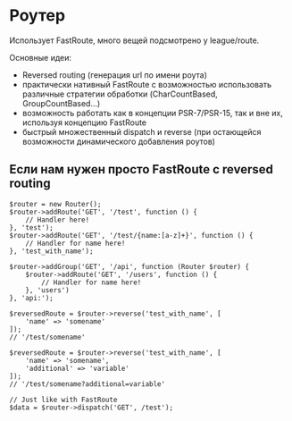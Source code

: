 # Роутер

Использует FastRoute, много вещей подсмотрено у league/route.

Основные идеи:
- Reversed routing (генерация url по имени роута)
- практически нативный FastRoute с возможностью использовать различные стратегии обработки (CharCountBased, GroupCountBased...)
- возможность работать как в концепции PSR-7/PSR-15, так и вне их, используя концепцию FastRoute 
- быстрый множественный dispatch и reverse (при остающейся возможности динамического добавления роутов)

## Если нам нужен просто FastRoute с reversed routing

```
$router = new Router();
$router->addRoute('GET', '/test', function () {
    // Handler here!
}, 'test');
$router->addRoute('GET', '/test/{name:[a-z]+}', function () {
    // Handler for name here!
}, 'test_with_name');

$router->addGroup('GET', '/api', function (Router $router) {
    $router->addRoute('GET', '/users', function () {
        // Handler for name here!
    }, 'users')
}, 'api:');

$reversedRoute = $router->reverse('test_with_name', [
    'name' => 'somename'
]);
// '/test/somename'

$reversedRoute = $router->reverse('test_with_name', [
    'name' => 'somename',
    'additional' => 'variable'
]);
// '/test/somename?additional=variable'

// Just like with FastRoute
$data = $router->dispatch('GET', /test');
```


